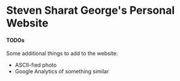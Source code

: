 # Steven Sharat George's Personal Website

#### TODOs

Some additional things to add to the website:

* ASCII-fied photo
* Google Analytics of something similar
